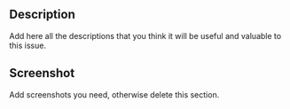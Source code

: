 ## Description

Add here all the descriptions that you think it will be useful and valuable to this issue.

## Screenshot 

Add screenshots you need, otherwise delete this section.
